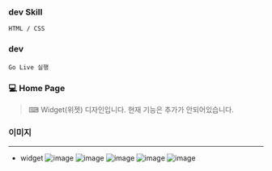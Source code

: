 ### dev Skill

    HTML / CSS

### dev

    Go Live 실행

### 💻 Home Page

> ⌨ Widget(위젯) 디자인입니다.
> 현재 기능은 추가가 안되어있습니다.

### 이미지

---

- widget
  ![image](https://user-images.githubusercontent.com/15353850/156143457-6e2bccc5-9cae-44e6-af38-c90cbfc6dc71.png)
  ![image](https://user-images.githubusercontent.com/15353850/156143663-a2be3190-81e0-4736-87bb-c650e7aa3d33.png)
  ![image](https://user-images.githubusercontent.com/15353850/156143719-d23b94d4-6be9-418a-b302-77713775402d.png)
  ![image](https://user-images.githubusercontent.com/15353850/156143812-bfa845d6-c03b-49b3-aa17-329ef43da3a8.png)
  ![image](https://user-images.githubusercontent.com/15353850/156143910-45d170ed-213c-4671-a1bb-bc3d7e8c0c5f.png)
